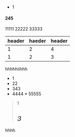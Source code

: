 + 1
#### 245
11111
22222
33333

| header | haeder | header |
|-----|-----|-----|
|1 | 2| 4|
| 1| 2|3 |


hhhhhiihhh

+ 1
 + 22
  + 343
   + 4444
    * 55555

> 1
>## *3*

<p>hhhh<a href="jjjjj"></a></p>
